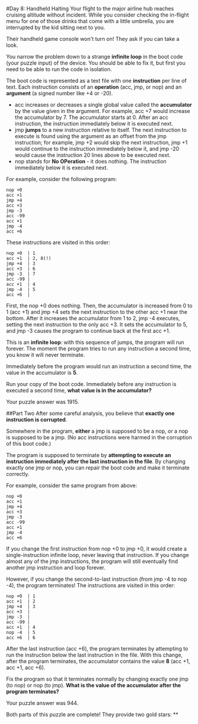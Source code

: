 #Day 8: Handheld Halting
Your flight to the major airline hub reaches cruising altitude without incident. While you consider checking the 
in-flight menu for one of those drinks that come with a little umbrella, you are interrupted by the kid sitting next 
to you.

Their handheld game console won't turn on! They ask if you can take a look.

You narrow the problem down to a strange **infinite loop** in the boot code (your puzzle input) of the device. You 
should be able to fix it, but first you need to be able to run the code in isolation.

The boot code is represented as a text file with one **instruction** per line of text. Each instruction consists of 
an **operation** (acc, jmp, or nop) and an **argument** (a signed number like +4 or -20).

* acc increases or decreases a single global value called the **accumulator** by the value given in the argument. For 
example, acc +7 would increase the accumulator by 7. The accumulator starts at 0. After an acc instruction, the 
instruction immediately below it is executed next.
* jmp **jumps** to a new instruction relative to itself. The next instruction to execute is found using the argument as 
an offset from the jmp instruction; for example, jmp +2 would skip the next instruction, jmp +1 would continue to the 
instruction immediately below it, and jmp -20 would cause the instruction 20 lines above to be executed next.
* nop stands for **No OPeration** - it does nothing. The instruction immediately below it is executed next.

For example, consider the following program:
```
nop +0
acc +1
jmp +4
acc +3
jmp -3
acc -99
acc +1
jmp -4
acc +6
```
These instructions are visited in this order:
```
nop +0  | 1
acc +1  | 2, 8(!)
jmp +4  | 3
acc +3  | 6
jmp -3  | 7
acc -99 |
acc +1  | 4
jmp -4  | 5
acc +6  |
```
First, the nop +0 does nothing. Then, the accumulator is increased from 0 to 1 (acc +1) and jmp +4 sets the next 
instruction to the other acc +1 near the bottom. After it increases the accumulator from 1 to 2, jmp -4 executes, 
setting the next instruction to the only acc +3. It sets the accumulator to 5, and jmp -3 causes the program to 
continue back at the first acc +1.

This is an **infinite loop**: with this sequence of jumps, the program will run forever. The moment the program tries 
to run any instruction a second time, you know it will never terminate.

Immediately before the program would run an instruction a second time, the value in the accumulator is **5**.

Run your copy of the boot code. Immediately before any instruction is executed a second time, **what value is in the 
accumulator?**

Your puzzle answer was 1915.

##Part Two
After some careful analysis, you believe that **exactly one instruction is corrupted**.

Somewhere in the program, **either** a jmp is supposed to be a nop, or a nop is supposed to be a jmp. (No acc 
instructions were harmed in the corruption of this boot code.)

The program is supposed to terminate by **attempting to execute an instruction immediately after the last instruction 
in the file**. By changing exactly one jmp or nop, you can repair the boot code and make it terminate correctly.

For example, consider the same program from above:
```
nop +0
acc +1
jmp +4
acc +3
jmp -3
acc -99
acc +1
jmp -4
acc +6
```
If you change the first instruction from nop +0 to jmp +0, it would create a single-instruction infinite loop, 
never leaving that instruction. If you change almost any of the jmp instructions, the program will still eventually 
find another jmp instruction and loop forever.

However, if you change the second-to-last instruction (from jmp -4 to nop -4), the program terminates! The instructions 
are visited in this order:
```
nop +0  | 1
acc +1  | 2
jmp +4  | 3
acc +3  |
jmp -3  |
acc -99 |
acc +1  | 4
nop -4  | 5
acc +6  | 6
```
After the last instruction (acc +6), the program terminates by attempting to run the instruction below the last 
instruction in the file. With this change, after the program terminates, the accumulator contains the value **8** (acc +1, 
acc +1, acc +6).

Fix the program so that it terminates normally by changing exactly one jmp (to nop) or nop (to jmp). **What is the 
value of the accumulator after the program terminates?**

Your puzzle answer was 944.

Both parts of this puzzle are complete! They provide two gold stars: **
